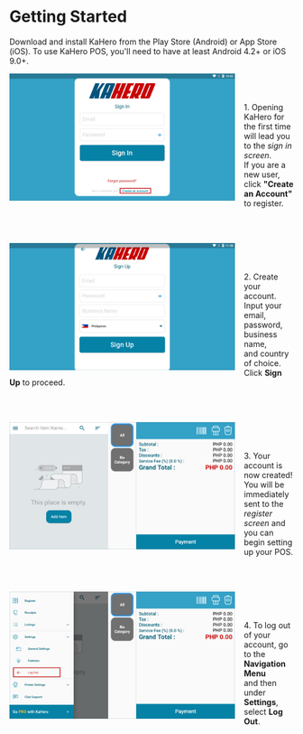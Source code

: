 # **Getting Started**

Download and install KaHero from the Play Store (Android) or App Store (iOS).
To use KaHero POS, you'll need to have at least Android 4.2+ or iOS 9.0+.

<p><img src="_content/_gettingstarted/1login.png" alt="getting started" width="400" height="225" style="float:left;margin-right:1rem"><br><br><br>1. Opening KaHero for the first time will lead you to the <i>sign in screen</i>. <br>If you are a new user, click <b>"Create an Account"</b> to register.</p>

<br><br>

<p><img src="_content/_gettingstarted/2signup.png" alt="sign up" width="400" height="225" style="float:left; margin-right:1rem"><br><br><br>2. Create your account. Input your email, password, business name, <br>and country of choice. Click <b>Sign Up</b> to proceed.</p>

<br><br>

<p><img src="_content/_gettingstarted/3register.png" alt="register" width="400" height="225" style="float:left; margin-right:1rem"><br><br><br>3. Your account is now created! You will be immediately <br> sent to the <i>register screen</i> and you can begin setting up your POS.</p>

<br><br>

<p><img src="_content/_gettingstarted/4logout.png" alt="log out" width="400" height="225" style="float:left; margin-right:1rem"><br><br><br>4. To log out of your account, go to the <b>Navigation Menu</b><br>and then under <b>Settings</b>, select <b>Log Out</b>.</p>

<br><br>